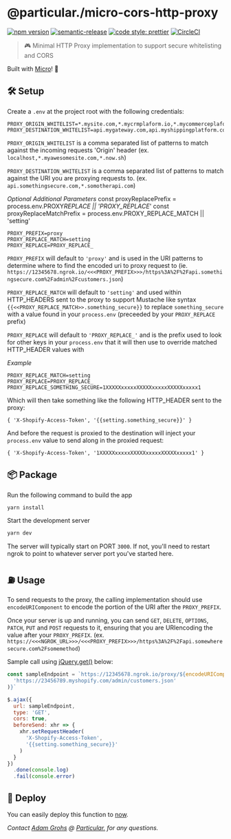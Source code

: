 # @particular./micro-cors-http-proxy

[![npm version](https://img.shields.io/npm/v/@particular./micro-cors-http-proxy.svg)](https://www.npmjs.com/package/@particular./micro-cors-http-proxy) [![semantic-release](https://img.shields.io/badge/%20%20%F0%9F%93%A6%F0%9F%9A%80-semantic--release-e10079.svg)](https://github.com/semantic-release/semantic-release) [![code style: prettier](https://img.shields.io/badge/code_style-prettier-ff69b4.svg)](https://github.com/prettier/prettier) [![CircleCI](https://img.shields.io/circleci/project/github/uniquelyparticular/micro-cors-http-proxy.svg?label=circleci)](https://circleci.com/gh/uniquelyparticular/micro-cors-http-proxy)

> 🎮 Minimal HTTP Proxy implementation to support secure whitelisting and CORS

Built with [Micro](https://github.com/zeit/micro)! 🤩

## 🛠 Setup

Create a `.env` at the project root with the following credentials:

```dosini
PROXY_ORIGIN_WHITELIST=*.mysite.com,*.mycrmplaform.io,*.mycommerceplaform.com,*.now.sh
PROXY_DESTINATION_WHITELIST=api.mygateway.com,api.myshippingplatform.com,api.mycommerceplaform.com,*.whatever.net
```

`PROXY_ORIGIN_WHITELIST` is a comma separated list of patterns to match against the incoming requests 'Origin' header (ex. `localhost,*.myawesomesite.com,*.now.sh`)

`PROXY_DESTINATION_WHITELIST` is a comma separated list of patterns to match against the URI you are proxying requests to. (ex. `api.somethingsecure.com,*.somotherapi.com`)

_Optional Additional Parameters_
const proxyReplacePrefix = process.env.PROXY*REPLACE || 'PROXY_REPLACE*'
const proxyReplaceMatchPrefix = process.env.PROXY_REPLACE_MATCH || 'setting'

```dosini
PROXY_PREFIX=proxy
PROXY_REPLACE_MATCH=setting
PROXY_REPLACE=PROXY_REPLACE_
```

`PROXY_PREFIX` will default to `'proxy'` and is used in the URI patterns to determine where to find the encoded uri to proxy request to (ie. `https://12345678.ngrok.io/<<<PROXY_PREFIX>>>/https%3A%2F%2Fapi.somethingsecure.com%2Fadmin%2Fcustomers.json`)

`PROXY_REPLACE_MATCH` will default to `'setting'` and used within HTTP_HEADERS sent to the proxy to support Mustache like syntax `{{<<PROXY_REPLACE_MATCH>>.something_secure}}` to replace `something_secure` with a value found in your `process.env` (preceeded by your `PROXY_REPLACE` prefix)

`PROXY_REPLACE` will default to `'PROXY_REPLACE_'` and is the prefix used to look for other keys in your `process.env` that it will then use to override matched HTTP_HEADER values with

_Example_

```dosini
PROXY_REPLACE_MATCH=setting
PROXY_REPLACE=PROXY_REPLACE_
PROXY_REPLACE_SOMETHING_SECURE=1XXXXXxxxxxXXXXXxxxxxXXXXXxxxxx1
```

Which will then take something like the following HTTP_HEADER sent to the proxy:

```dosini
{ 'X-Shopify-Access-Token', '{{setting.something_secure}}' }
```

And before the request is proxied to the destination will inject your `process.env` value to send along in the proxied request:

```dosini
{ 'X-Shopify-Access-Token', '1XXXXXxxxxxXXXXXxxxxxXXXXXxxxxx1' }
```

## 📦 Package

Run the following command to build the app

```bash
yarn install
```

Start the development server

```bash
yarn dev
```

The server will typically start on PORT `3000`. If not, you'll need to restart ngrok to point to whatever server port you've started here.

## ⛽️ Usage

To send requests to the proxy, the calling implementation should use `encodeURIComponent` to encode the portion of the URI after the `PROXY_PREFIX`.

Once your server is up and running, you can send `GET`, `DELETE`, `OPTIONS`, `PATCH`, `PUT` and `POST` requests to it, ensuring that you are URIencoding the value after your `PROXY_PREFIX`. (ex. `https://<<<NGROK_URL>>>/<<<PROXY_PREFIX>>>/https%3A%2F%2Fapi.somewheresecure.com%2Fsomemethod`)

Sample call using [jQuery.get()](https://api.jquery.com/jquery.get/) below:

```js
const sampleEndpoint = `https://12345678.ngrok.io/proxy/${encodeURIComponent(
  'https://23456789.myshopify.com/admin/customers.json'
)}`

$.ajax({
  url: sampleEndpoint,
  type: 'GET',
  cors: true,
  beforeSend: xhr => {
    xhr.setRequestHeader(
      'X-Shopify-Access-Token',
      '{{setting.something_secure}}'
    )
  }
})
  .done(console.log)
  .fail(console.error)
```

## 🚀 Deploy

You can easily deploy this function to [now](https://now.sh).

_Contact [Adam Grohs](https://www.linkedin.com/in/adamgrohs/) @ [Particular.](https://uniquelyparticular.com) for any questions._
